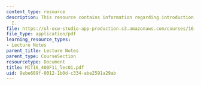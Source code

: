 ```yaml
---
content_type: resource
description: This resource contains information regarding introduction and vision
  I.
file: https://ol-ocw-studio-app-production.s3.amazonaws.com/courses/16-400-human-factors-engineering-fall-2011/9ebe689f00121b0dc334abe2591a29ab_MIT16_400F11_lec01.pdf
file_type: application/pdf
learning_resource_types:
- Lecture Notes
parent_title: Lecture Notes
parent_type: CourseSection
resourcetype: Document
title: MIT16_400F11_lec01.pdf
uid: 9ebe689f-0012-1b0d-c334-abe2591a29ab
---
```

